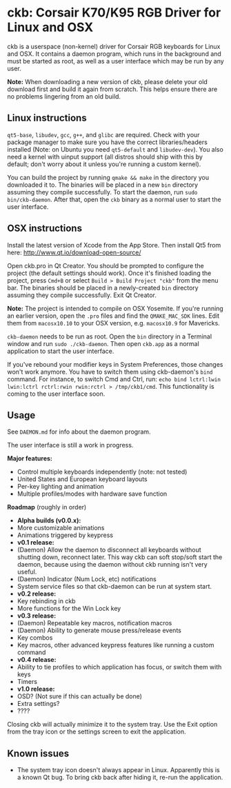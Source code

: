 ckb: Corsair K70/K95 RGB Driver for Linux and OSX
=================================================

ckb is a userspace (non-kernel) driver for Corsair RGB keyboards for Linux and OSX. It contains a daemon program, which runs in the background and must be started as root, as well as a user interface which may be run by any user.

**Note:** When downloading a new version of ckb, please delete your old download first and build it again from scratch. This helps ensure there are no problems lingering from an old build.

Linux instructions
------------------

`qt5-base`, `libudev`, `gcc`, `g++`, and `glibc` are required. Check with your package manager to make sure you have the correct libraries/headers installed (Note: on Ubuntu you need `qt5-default` and `libudev-dev`). You also need a kernel with uinput support (all distros should ship with this by default; don't worry about it unless you're running a custom kernel).

You can build the project by running `qmake && make` in the directory you downloaded it to. The binaries will be placed in a new `bin` directory assuming they compile successfully. To start the daemon, run `sudo bin/ckb-daemon`. After that, open the `ckb` binary as a normal user to start the user interface.

OSX instructions
----------------

Install the latest version of Xcode from the App Store. Then install Qt5 from here: http://www.qt.io/download-open-source/

Open ckb.pro in Qt Creator. You should be prompted to configure the project (the default settings should work). Once it's finished loading the project, press `Cmd+B` or select `Build > Build Project "ckb"` from the menu bar. The binaries should be placed in a newly-created `bin` directory assuming they compile successfully. Exit Qt Creator.

**Note:** The project is intended to compile on OSX Yosemite. If you're running an earlier version, open the `.pro` files and find the `QMAKE_MAC_SDK` lines. Edit them from `macosx10.10` to your OSX version, e.g. `macosx10.9` for Mavericks.

`ckb-daemon` needs to be run as root. Open the `bin` directory in a Terminal window and run `sudo ./ckb-daemon`. Then open `ckb.app` as a normal application to start the user interface.

If you've rebound your modifier keys in System Preferences, those changes won't work anymore. You have to switch them using ckb-daemon's `bind` command. For instance, to switch Cmd and Ctrl, run: `echo bind lctrl:lwin lwin:lctrl rctrl:rwin rwin:rctrl > /tmp/ckb1/cmd`. This functionality is coming to the user interface soon.

Usage
-----

See `DAEMON.md` for info about the daemon program.

The user interface is still a work in progress.

**Major features:**
- Control multiple keyboards independently (note: not tested)
- United States and European keyboard layouts
- Per-key lighting and animation
- Multiple profiles/modes with hardware save function

**Roadmap** (roughly in order)
- **Alpha builds (v0.0.x):**
- More customizable animations
- Animations triggered by keypress
- **v0.1 release:**
- (Daemon) Allow the daemon to disconnect all keyboards without shutting down, reconnect later. This way ckb can soft stop/soft start the daemon, because using the daemon without ckb running isn't very useful.
- (Daemon) Indicator (Num Lock, etc) notifications
- System service files so that ckb-daemon can be run at system start.
- **v0.2 release:**
- Key rebinding in ckb
- More functions for the Win Lock key
- **v0.3 release:**
- (Daemon) Repeatable key macros, notification macros
- (Daemon) Ability to generate mouse press/release events
- Key combos
- Key macros, other advanced keypress features like running a custom command
- **v0.4 release:**
- Ability to tie profiles to which application has focus, or switch them with keys
- Timers
- **v1.0 release:**
- OSD? (Not sure if this can actually be done)
- Extra settings?
- ????

Closing ckb will actually minimize it to the system tray. Use the Exit option from the tray icon or the settings screen to exit the application.

Known issues
------------

- The system tray icon doesn't always appear in Linux. Apparently this is a known Qt bug. To bring ckb back after hiding it, re-run the application.
